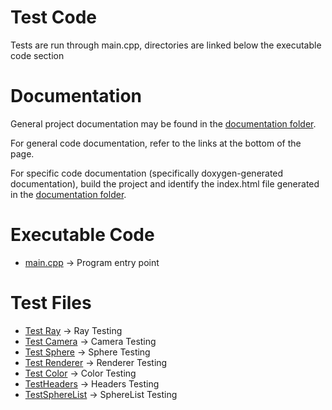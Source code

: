 # Test Code
Tests are run through main.cpp, directories are linked below the executable code section

# Documentation
General project documentation may be found in the [documentation folder](../docs).

For general code documentation, refer to the links at the bottom of the page.

For specific code documentation (specifically doxygen-generated documentation), build the project and identify the
index.html file generated in the [documentation folder](../docs).

# Executable Code
- [main.cpp](./main.cpp) -> Program entry point

# Test Files
- [Test Ray](./TestRay.cpp) -> Ray Testing
- [Test Camera](./TestCamera.cpp) -> Camera Testing
- [Test Sphere](./TestSphere.cpp) -> Sphere Testing
- [Test Renderer](./TestRenderer.cpp) -> Renderer Testing
- [Test Color](./TestColor.cpp) -> Color Testing
- [TestHeaders](./TestHeaders.cpp) -> Headers Testing
- [TestSphereList](./TestSphereList.cpp) -> SphereList Testing
